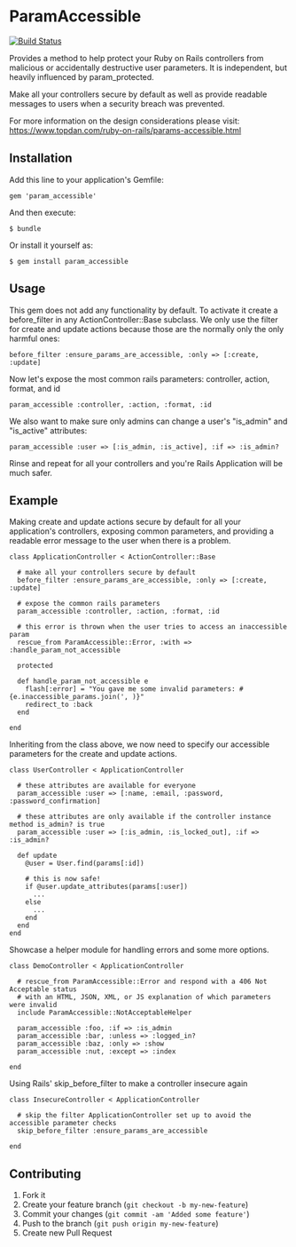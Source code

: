 # ParamAccessible

[![Build Status](https://secure.travis-ci.org/topdan/param_accessible.png)](https://secure.travis-ci.org/topdan/param_accessible.png)

Provides a method to help protect your Ruby on Rails controllers from malicious or accidentally destructive user parameters. It is independent, but heavily influenced by param_protected.

Make all your controllers secure by default as well as provide readable messages to users when a security breach was prevented.

For more information on the design considerations please visit: https://www.topdan.com/ruby-on-rails/params-accessible.html

## Installation

Add this line to your application's Gemfile:

    gem 'param_accessible'

And then execute:

    $ bundle

Or install it yourself as:

    $ gem install param_accessible

## Usage

This gem does not add any functionality by default. To activate it create a before_filter in any ActionController::Base subclass. We only use the filter for create and update actions because those are the normally only the only harmful ones:

    before_filter :ensure_params_are_accessible, :only => [:create, :update]

Now let's expose the most common rails parameters: controller, action, format, and id

    param_accessible :controller, :action, :format, :id

We also want to make sure only admins can change a user's "is_admin" and "is_active" attributes:

    param_accessible :user => [:is_admin, :is_active], :if => :is_admin?

Rinse and repeat for all your controllers and you're Rails Application will be much safer.

## Example

Making create and update actions secure by default for all your application's controllers, exposing common parameters, and providing a readable error message to the user when there is a problem.

    class ApplicationController < ActionController::Base
      
      # make all your controllers secure by default
      before_filter :ensure_params_are_accessible, :only => [:create, :update]
      
      # expose the common rails parameters
      param_accessible :controller, :action, :format, :id
      
      # this error is thrown when the user tries to access an inaccessible param
      rescue_from ParamAccessible::Error, :with => :handle_param_not_accessible
      
      protected
      
      def handle_param_not_accessible e
        flash[:error] = "You gave me some invalid parameters: #{e.inaccessible_params.join(', )}"
        redirect_to :back
      end
      
    end

Inheriting from the class above, we now need to specify our accessible parameters for the create and update actions.

    class UserController < ApplicationController
      
      # these attributes are available for everyone
      param_accessible :user => [:name, :email, :password, :password_confirmation]
      
      # these attributes are only available if the controller instance method is_admin? is true
      param_accessible :user => [:is_admin, :is_locked_out], :if => :is_admin?
      
      def update
        @user = User.find(params[:id])
        
        # this is now safe!
        if @user.update_attributes(params[:user])
          ...
        else
          ...
        end
      end
    end

Showcase a helper module for handling errors and some more options.

    class DemoController < ApplicationController
      
      # rescue_from ParamAccessible::Error and respond with a 406 Not Acceptable status 
      # with an HTML, JSON, XML, or JS explanation of which parameters were invalid
      include ParamAccessible::NotAcceptableHelper
      
      param_accessible :foo, :if => :is_admin
      param_accessible :bar, :unless => :logged_in?
      param_accessible :baz, :only => :show
      param_accessible :nut, :except => :index
      
    end

Using Rails' skip_before_filter to make a controller insecure again

    class InsecureController < ApplicationController
      
      # skip the filter ApplicationController set up to avoid the accessible parameter checks
      skip_before_filter :ensure_params_are_accessible
      
    end
    
## Contributing

1. Fork it
2. Create your feature branch (`git checkout -b my-new-feature`)
3. Commit your changes (`git commit -am 'Added some feature'`)
4. Push to the branch (`git push origin my-new-feature`)
5. Create new Pull Request
